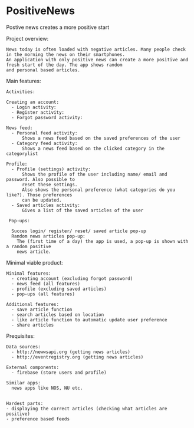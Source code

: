 # PositiveNews

Postive news creates a more positive start

  Project overview:

    News today is often loaded with negative articles. Many people check in the morning the news on their smartphones.
    An application with only positive news can create a more positive and fresh start of the day. The app shows random
    and personal based articles. 

  Main features:
  
    Activities:
    
    Creating an account:
      - Login activity: 
      - Register activity:
      - Forgot password activity:
    
    News feed:
      - Personal feed activity:
          Shows a news feed based on the saved preferences of the user
      - Category feed activity:
          Shows a news feed based on the clicked category in the categorylist
          
    Profile:
      - Profile (settings) activity:
          Shows the profile of the user including name/ email and password. Also possible to
          reset these settings.
          Also shows the personal preference (what categories do you like?). Those preferences 
          can be updated.
      - Saved articles activity:
          Gives a list of the saved articles of the user
      
     Pop-ups:
     
      Succes login/ register/ reset/ saved article pop-up
      Random news articles pop-up:
        The (first time of a day) the app is used, a pop-up is shown with a random positive 
        news article. 
  
  Minimal viable product:
    
    Minimal features:
      - creating account (excluding forgot password)
      - news feed (all features)
      - profile (excluding saved articles)
      - pop-ups (all features)
    
    Additional features:
      - save article function
      - search articles based on location
      - like article function to automatic update user preference
      - share articles 
     
  Prequisites:
    
    Data sources:
      - http://newwsapi.org (getting news articles)
      - http://eventregistry.org (getting news articles)
    
    External components:
      - firebase (store users and profile)
      
    Similar apps:
      news apps like NOS, NU etc. 
      
  
    Hardest parts:
    - displaying the correct articles (checking what articles are positive) 
    - preference based feeds 

 
